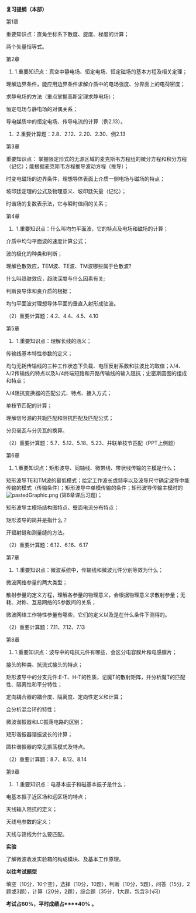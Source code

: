 **复习提纲（本部）**

第1章

重要知识点：直角坐标系下散度、旋度、梯度的计算；

两个矢量恒等式。



第2章

1. ​	1.重要知识点：真空中静电场、恒定电场、恒定磁场的基本方程及相关定理；

理解边界条件，能应用边界条件求解介质中的电场强度、分界面上的电荷密度；

求静电场的方法（重点掌握高斯定理求静电场）；

恒定电场与静电场的对偶关系；

导电媒质中的恒定电场、传导电流的计算（例2.13）。

1. ​	2.重要计算题：2.8、2.12、2.20、2.30、例2.13



第3章

重要知识点： 掌握限定形式的无源区域的麦克斯韦方程组的微分方程和积分方程（记忆）；能根据麦克斯韦方程推导波动方程（推导）；

时变电磁场的边界条件，理想导体表面上介质一侧电场与磁场的特点；

坡印廷定理的公式及物理意义、坡印廷矢量（记忆）；

时谐场的复数表示法，它与瞬时值间的关系；



第4章

1. ​	1.重要知识点：什么叫均匀平面波，它的特点及电场和磁场的计算；

介质中均匀平面波的速度计算公式；

波的极化的种类和判断；

理解色散效应，TEM波、TE波、TM波哪些属于色散波?

什么叫趋肤效应，趋肤深度与什么因素有关;

判断良导体和良介质的根据；

均匀平面波对理想导体平面的垂直入射形成驻波。

（2）重要计算题：4.2、4.4、4.5、4.10



第5章

1. ​	1.重要知识点：理解长线的涵义；

传输线基本特性参数的定义；

均匀无耗传输线的三种工作状态下负载、电压反射系数和驻波比的取值；λ/4、λ/2传输线的特点以及λ/4终端短路和开路传输线的输入阻抗；史密斯圆图的组成和特点；

λ/4阻抗变换器的匹配公式、特点、接入方式；

单枝节匹配的计算；

理解信号源的共轭匹配和阻抗匹配及匹配公式；

分贝毫瓦与分贝瓦的换算。

（2）重要计算题：5.7、5.12、5.18、5.23、并联单枝节匹配（PPT上例题）



第6章

1. ​	1.重要知识点：矩形波导、同轴线、微带线、带状线传输的主模是什么；

矩形波导TE和TM波的最低模式；给定工作波长或频率以及波导尺寸确定波导中能传输的模式（传输条件）；矩形波导中单模传输的条件；矩形波导传输主模时的![pastedGraphic.png](blob:file:///4d716108-8907-4f5b-b95d-07f2bffebf22) (第6章课后习题)；

矩形波导主模场结构图特点、壁面电流分布特点；

矩形波导的简并是指什么？

开辐射缝和测量缝的方法。

（2）重要计算题：6.12、6.16、6.17



第7章

1. ​	1.重要知识点：微波系统中，传输线和微波元件分别等效为什么；

微波网络参量的两大类型；

散射参量的定义方程，理解各参量的物理意义，会根据物理意义求散射参量；无耗、对称、互易网络的S参数间的关系；

微波网络工作特性参量有哪些，它们的定义以及是在什么条件下测得的。

（2）重要计算题：7.11、7.12、7.13



第8章

1. ​	1.重要知识点：波导中的电抗元件有哪些，会区分电容膜片和电感膜片；

接头的种类、抗流式接头的特点；

矩形波导中的分支元件:E-T、H-T的性质，记魔T的散射矩阵，并分析魔T的匹配性、隔离性和平分特性；

定向耦合器的耦合度、隔离度、定向性定义和计算；

会分析混合环的特性；

微波谐振器和LC振荡电路的区别；

矩形谐振器谐振波长的计算；

圆柱谐振器的常见振荡模式及特点。

（2）重要计算题：8.7、8.12、8.14





第9章

1. ​	1.重要知识点：电基本振子和磁基本振子是什么；

电基本振子近区场和远区场的特点；

天线输入阻抗的定义；

天线电参数的定义；

天线与馈线为什么要匹配。



**实验**

了解微波收发实验箱的构成模块、及基本工作原理。





**以往考试题型**

填空（10分，10个空），选择（10分，10题），判断（10分，5题），问答（15分，2题或3题），计算（20分，2题），综合题（35分，1大题，包含3小问）

**考试占****60%****，平时成绩占****40%**  **。**
